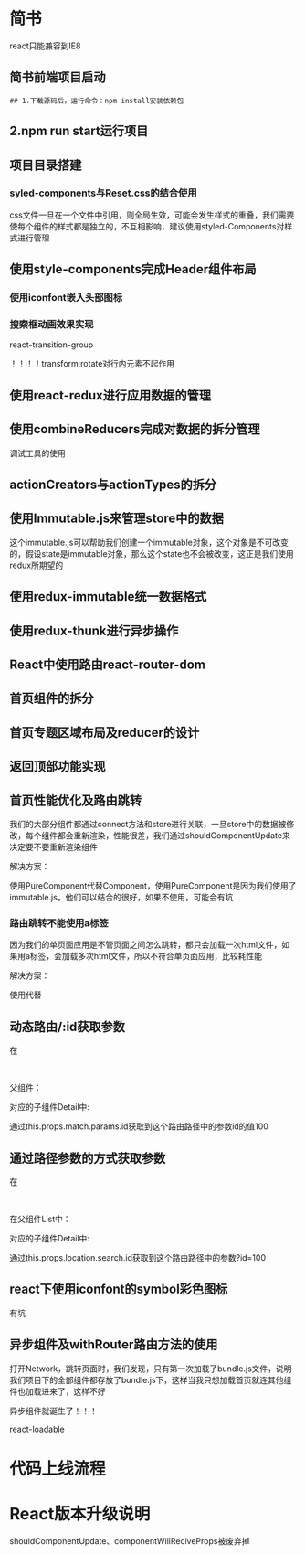 # 简书

react只能兼容到IE8

## 简书前端项目启动

	## 1.下载源码后，运行命令：npm install安装依赖包

## 2.npm run start运行项目

## 项目目录搭建

### syled-components与Reset.css的结合使用

css文件一旦在一个文件中引用，则全局生效，可能会发生样式的重叠，我们需要使每个组件的样式都是独立的，不互相影响，建议使用styled-Components对样式进行管理

## 使用style-components完成Header组件布局

### 使用iconfont嵌入头部图标

### 搜索框动画效果实现

react-transition-group

！！！！transform:rotate对行内元素不起作用

## 使用react-redux进行应用数据的管理

## 使用combineReducers完成对数据的拆分管理

调试工具的使用

## actionCreators与actionTypes的拆分

## 使用Immutable.js来管理store中的数据

这个immutable.js可以帮助我们创建一个immutable对象，这个对象是不可改变的，假设state是immutable对象，那么这个state也不会被改变，这正是我们使用redux所期望的

## 使用redux-immutable统一数据格式

## 使用redux-thunk进行异步操作

## React中使用路由react-router-dom

## 首页组件的拆分

## 首页专题区域布局及reducer的设计

## 返回顶部功能实现

## 首页性能优化及路由跳转

我们的大部分组件都通过connect方法和store进行关联，一旦store中的数据被修改，每个组件都会重新渲染，性能很差，我们通过shouldComponentUpdate来决定要不要重新渲染组件

解决方案：

使用PureComponent代替Component，使用PureComponent是因为我们使用了immutable.js，他们可以结合的很好，如果不使用，可能会有坑

### 路由跳转不能使用a标签

因为我们的单页面应用是不管页面之间怎么跳转，都只会加载一次html文件，如果用a标签，会加载多次html文件，所以不符合单页面应用，比较耗性能

解决方案：

使用<Link>代替<a/>

## 动态路由/:id获取参数

在

<BrowserRouter>

​	<Router to="/detail/:id" exact component={Detail}></Router>

</BrowserRouter>

父组件：

<List>

<Link to="/detail/100"></Link>

</List>

对应的子组件Detail中:

通过this.props.match.params.id获取到这个路由路径中的参数id的值100

## 通过路径参数的方式获取参数

在

<BrowserRouter>

​	<Router to="/detail" exact component={Detail}></Router>

</BrowserRouter>

在父组件List中：

<List>

<Link to="/detail?id=100"></Link>

</List>

对应的子组件Detail中:

通过this.props.location.search.id获取到这个路由路径中的参数?id=100

## react下使用iconfont的symbol彩色图标

有坑

## 异步组件及withRouter路由方法的使用

打开Network，跳转页面时，我们发现，只有第一次加载了bundle.js文件，说明我们项目下的全部组件都存放了bundle.js下，这样当我只想加载首页就连其他组件也加载进来了，这样不好

异步组件就诞生了！！！

react-loadable

# 代码上线流程

# React版本升级说明

shouldComponentUpdate、componentWillReciveProps被废弃掉

